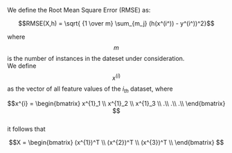 
We define the Root Mean Square Error (RMSE) as: 

$$RMSE(X,h) = \sqrt{ {1 \over m}     \sum_{m_j} (h(x^(i^)) - y^(i^))^2}$$ 

where $$m$$ is the number of instances in the dateset under consideration. <br> We define $$x^{(i)}$$ as the vector of all feature values of the $i_{th}$ dataset, where

$$x^{i} = \begin{bmatrix}
    x^{1}_1 \\
    x^{1}_2 \\
    x^{1}_3 \\
    .\\
    .\\
    .\\
    \end{bmatrix}
$$
<br>
it follows that

$$X = \begin{bmatrix} 
   (x^{1})^T \\
   (x^{2})^T \\
   (x^{3})^T \\
   \end{bmatrix}
$$

